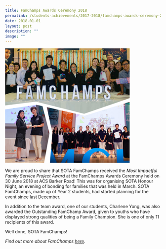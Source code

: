 ```yaml
---
title: FamChamps Awards Ceremony 2018
permalink: /students-achievements/2017-2018/famchamps-awards-ceremony-2018/
date: 2018-01-01
layout: post
description: ""
image: ""
---
```

<img style="width:80%" src="/images/famchampsbbee9752fed369fba7eaff0000314707.jpg">

We are proud to share that SOTA FamChamps received the&nbsp;_Most Impactful Family Service Project Award_&nbsp;at the FamChamps Awards Ceremony held on 30 June 2018 at ACS Barker Road! This was for organising SOTA Honour Night, an evening of bonding for families that was held in March. SOTA FamChamps, made up of Year 2 students, had started planning for the event since last December.  
  
In addition to the team award, one of our students, Charlene Yong, was also awarded the Outstanding FamChamp Award, given to youths who have displayed strong qualities of being a Family Champion. She is one of only 11 recipients of this award.  
  
Well done, SOTA FamChamps!  
  
_Find out more about FamChamps&nbsp;[here](http://famchamps.sg/)._